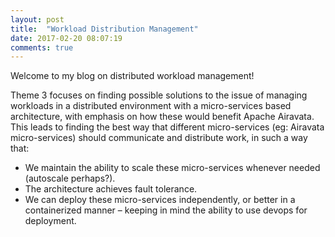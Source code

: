 ```yaml
---
layout: post
title:  "Workload Distribution Management"
date: 2017-02-20 08:07:19
comments: true
---
```

Welcome to my blog on distributed workload management!

Theme 3 focuses on finding possible solutions to the issue of managing workloads in a distributed environment with a micro-services based architecture, with emphasis on how these would benefit Apache Airavata. This leads to finding the best way that different micro-services (eg: Airavata micro-services) should communicate and distribute work, in such a way that:

* We maintain the ability to scale these micro-services whenever needed (autoscale perhaps?).    
* The architecture achieves fault tolerance.     
* We can deploy these micro-services independently, or better in a containerized manner – keeping in mind the ability to use devops for deployment.     

